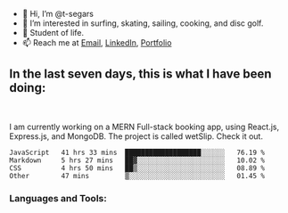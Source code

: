 
- 👋 Hi, I’m @t-segars
- 👀 I’m interested in surfing, skating, sailing, cooking, and disc golf.
- 🌱 Student of life.
- 📫 Reach me at [Email](t.segars@outlook.com), [LinkedIn](https://www.linkedin.com/in/tim-segars/), [Portfolio](www.tgsegars.com)
## In the last seven days, this is what I have been doing:
<br />


I am currently working on a MERN Full-stack booking app, using React.js, Express.js, and MongoDB. The project is called wetSlip. Check it out.


<!--START_SECTION:waka-->

```text
JavaScript   41 hrs 33 mins  ███████████████████░░░░░░   76.19 %
Markdown     5 hrs 27 mins   ██▓░░░░░░░░░░░░░░░░░░░░░░   10.02 %
CSS          4 hrs 50 mins   ██▒░░░░░░░░░░░░░░░░░░░░░░   08.89 %
Other        47 mins         ▒░░░░░░░░░░░░░░░░░░░░░░░░   01.45 %
```

<!--END_SECTION:waka-->
### Languages and Tools:


